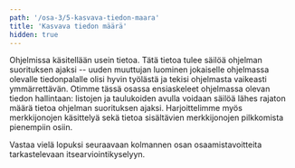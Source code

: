 ```yaml
---
path: '/osa-3/5-kasvava-tiedon-maara'
title: 'Kasvava tiedon määrä'
hidden: true
---
```


Ohjelmissa käsitellään usein tietoa. Tätä tietoa tulee säilöä ohjelman suorituksen ajaksi -- uuden muuttujan luominen jokaiselle ohjelmassa olevalle tiedonpalalle olisi hyvin työlästä ja tekisi ohjelmasta vaikeasti ymmärrettävän. Otimme tässä osassa ensiaskeleet ohjelmassa olevan tiedon hallintaan: listojen ja taulukoiden avulla voidaan säilöä lähes rajaton määrä tietoa ohjelman suorituksen ajaksi. Harjoittelimme myös merkkijonojen käsittelyä sekä tietoa sisältävien merkkijonojen pilkkomista pienempiin osiin. 

Vastaa vielä lopuksi seuraavaan kolmannen osan osaamistavoitteita tarkastelevaan itsearviointikyselyyn.

<quiz id="d7919b76-caeb-5e70-9a21-c0caffc02686"></quiz>
